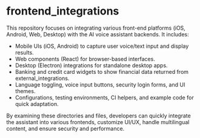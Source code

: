# frontend_integrations

This repository focuses on integrating various front-end platforms (iOS, Android, Web, Desktop) with the AI voice assistant backends.
It includes:
- Mobile UIs (iOS, Android) to capture user voice/text input and display results.
- Web components (React) for browser-based interfaces.
- Desktop (Electron) integrations for standalone desktop apps.
- Banking and credit card widgets to show financial data returned from external_integrations.
- Language toggling, voice input buttons, security login forms, and UI themes.
- Configurations, testing environments, CI helpers, and example code for quick adaptation.

By examining these directories and files, developers can quickly integrate the assistant into various frontends, customize UI/UX, handle multilingual content, and ensure security and performance.

